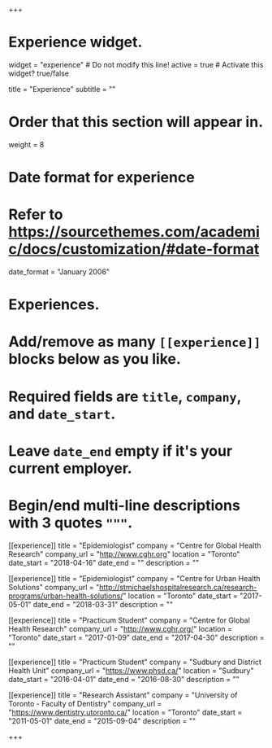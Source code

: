 +++
# Experience widget.
widget = "experience"  # Do not modify this line!
active = true  # Activate this widget? true/false

title = "Experience"
subtitle = ""

# Order that this section will appear in.
weight = 8

# Date format for experience
#   Refer to https://sourcethemes.com/academic/docs/customization/#date-format
date_format = "January 2006"

# Experiences.
#   Add/remove as many `[[experience]]` blocks below as you like.
#   Required fields are `title`, `company`, and `date_start`.
#   Leave `date_end` empty if it's your current employer.
#   Begin/end multi-line descriptions with 3 quotes `"""`.

[[experience]]
  title = "Epidemiologist"
  company = "Centre for Global Health Research"
  company_url = "http://www.cghr.org"
  location = "Toronto"
  date_start = "2018-04-16"
  date_end = ""
  description = ""

[[experience]]
  title = "Epidemiologist"
  company = "Centre for Urban Health Solutions"
  company_url = "http://stmichaelshospitalresearch.ca/research-programs/urban-health-solutions/"
  location = "Toronto"
  date_start = "2017-05-01"
  date_end = "2018-03-31"
  description = ""
  
[[experience]]
  title = "Practicum Student"
  company = "Centre for Global Health Research"
  company_url = "http://www.cghr.org/"
  location = "Toronto"
  date_start = "2017-01-09"
  date_end = "2017-04-30"
  description = ""

[[experience]]
  title = "Practicum Student"
  company = "Sudbury and District Health Unit"
  company_url = "https://www.phsd.ca/"
  location = "Sudbury"
  date_start = "2016-04-01"
  date_end = "2016-08-30"
  description = ""

[[experience]]
  title = "Research Assistant"
  company = "University of Toronto - Faculty of Dentistry"
  company_url = "https://www.dentistry.utoronto.ca/"
  location = "Toronto"
  date_start = "2011-05-01"
  date_end = "2015-09-04"
  description = ""
  
+++

